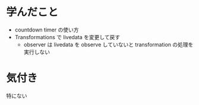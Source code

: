 # 学んだこと
* countdown timer の使い方
* Transformations で livedata を変更して戻す
  * observer は livedata を observe していないと transformation の処理を実行しない

# 気付き
特にない
